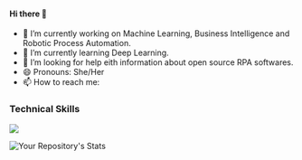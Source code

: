 <h4> Hi there 👋 </h4>

- 🔭 I’m currently working on Machine Learning, Business Intelligence and Robotic Process Automation.
- 🌱 I’m currently learning Deep Learning.
- 🤔 I’m looking for help eith information about open source RPA softwares. 
- 😄 Pronouns: She/Her
- 📫 How to reach me: 

**<h3>Technical Skills</h3>**

<img src="https://img.shields.io/badge/TensorFlow-FF6F00?style=for-the-badge&logo=tensorflow&logoColor=white" />

![Your Repository's Stats](https://github-readme-stats.vercel.app/api?username=NishithaRamesh&show_icons=true&theme=tokyonight)
